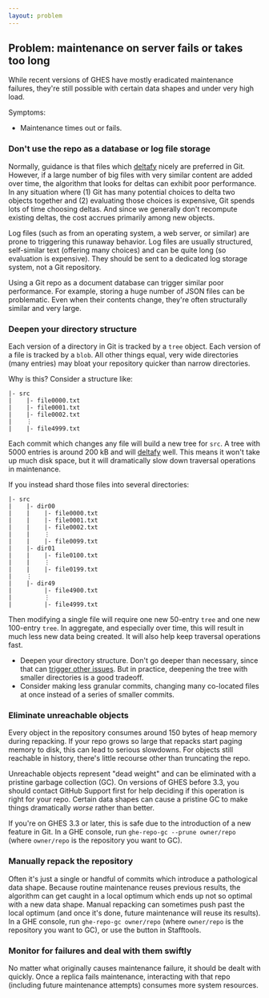 ```yaml
---
layout: problem
---
```

## Problem: maintenance on server fails or takes too long

While recent versions of GHES have mostly eradicated maintenance failures, they're still possible with certain data shapes and under very high load.

Symptoms:
- Maintenance times out or fails.

### Don't use the repo as a database or log file storage

Normally, guidance is that files which [deltafy](glossary.md#packfile) nicely are preferred in Git.
However, if a large number of big files with very similar content are added over time, the algorithm that looks for deltas can exhibit poor performance.
In any situation where (1) Git has many potential choices to delta two objects together and (2) evaluating those choices is expensive, Git spends lots of time choosing deltas.
And since we generally don't recompute existing deltas, the cost accrues primarily among new objects.

Log files (such as from an operating system, a web server, or similar) are prone to triggering this runaway behavior.
Log files are usually structured, self-similar text (offering many choices) and can be quite long (so evaluation is expensive).
They should be sent to a dedicated log storage system, not a Git repository.

Using a Git repo as a document database can trigger similar poor performance.
For example, storing a huge number of JSON files can be problematic.
Even when their contents change, they're often structurally similar and very large.

### Deepen your directory structure

Each version of a directory in Git is tracked by a `tree` object.
Each version of a file is tracked by a `blob`.
All other things equal, very wide directories (many entries) may bloat your repository quicker than narrow directories.

Why is this?
Consider a structure like:

```
|- src
|    |- file0000.txt
|    |- file0001.txt
|    |- file0002.txt
|    ⋮
|    |- file4999.txt
```

Each commit which changes any file will build a new tree for `src`.
A tree with 5000 entries is around 200 kB and will [deltafy](glossary.md#packfile) well.
This means it won't take up much disk space, but it will dramatically slow down traversal operations in maintenance.

If you instead shard those files into several directories:

```
|- src
|    |- dir00
|    |    |- file0000.txt
|    |    |- file0001.txt
|    |    |- file0002.txt
|    |    ⋮
|    |    |- file0099.txt
|    |- dir01
|    |    |- file0100.txt
|    |    ⋮
|    |    |- file0199.txt
|    ⋮
|    |- dir49
|         |- file4900.txt
|         ⋮
|         |- file4999.txt
```

Then modifying a single file will require one new 50-entry `tree` and one new 100-entry `tree`.
In aggregate, and especially over time, this will result in much less new data being created.
It will also help keep traversal operations fast.

- Deepen your directory structure.
Don't go deeper than necessary, since that can [trigger other issues](fetches-too-slow.md#shallow-your-directory-structure).
But in practice, deepening the tree with smaller directories is a good tradeoff.
- Consider making less granular commits, changing many co-located files at once instead of a series of smaller commits.

### Eliminate unreachable objects

Every object in the repository consumes around 150 bytes of heap memory during repacking.
If your repo grows so large that repacks start paging memory to disk, this can lead to serious slowdowns.
For objects still reachable in history, there's little recourse other than truncating the repo.

Unreachable objects represent "dead weight" and can be eliminated with a pristine garbage collection (GC).
On versions of GHES before 3.3, you should contact GitHub Support first for help deciding if this operation is right for your repo.
Certain data shapes can cause a pristine GC to make things dramatically _worse_ rather than better.

If you're on GHES 3.3 or later, this is safe due to the introduction of a new feature in Git.
In a GHE console, run `ghe-repo-gc --prune owner/repo` (where `owner/repo` is the repository you want to GC).

### Manually repack the repository

Often it's just a single or handful of commits which introduce a pathological data shape.
Because routine maintenance reuses previous results, the algorithm can get caught in a local optimum which ends up not so optimal with a new data shape.
Manual repacking can sometimes push past the local optimum (and once it's done, future maintenance will reuse its results).
In a GHE console, run `ghe-repo-gc owner/repo` (where `owner/repo` is the repository you want to GC), or use the button in Stafftools.

### Monitor for failures and deal with them swiftly

No matter what originally causes maintenance failure, it should be dealt with quickly.
Once a replica fails maintenance, interacting with that repo (including future maintenance attempts) consumes more system resources.
